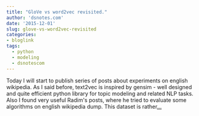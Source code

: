 ```yaml
---
title: "GloVe vs word2vec revisited."
author: 'dsnotes.com'
date: '2015-12-01'
slug: glove-vs-word2vec-revisited
categories:
- bloglink
tags:
  - python
  - modeling
  - dsnotescom
---
```


Today I will start to publish series of posts about experiments on english wikipedia. As I said before, text2vec is inspired by gensim - well designed and quite efficient python library for topic modeling and related NLP tasks. Also I found very useful Radim's posts, where he tried to evaluate some algorithms on english wikipedia dump. This dataset is rather[... <i class="fas fa-external-link-alt"></i>](http://dsnotes.com/post/glove-enwiki/)

